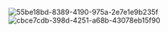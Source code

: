 
![55be18bd-8389-4190-975a-2e7e1e9b235f](https://github.com/user-attachments/assets/d11d8e3a-6362-4dea-879a-bcb349e9dd77)
![cbce7cdb-398d-4251-a68b-43078eb15f90](https://github.com/user-attachments/assets/a9fe1c76-bffe-4bc0-9f77-4fb425d439b8)
